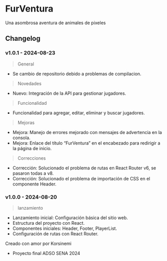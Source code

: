 # FurVentura

Una asombrosa aventura de animales de pixeles

## Changelog
### v1.0.1 - 2024-08-23
> General
- Se cambio de repositorio debido a problemas de compilacion.
> Novedades
- Nuevo: Integración de la API para gestionar jugadores.
> Funcionalidad
- Funcionalidad para agregar, editar, eliminar y buscar jugadores.
> Mejoras
- Mejora: Manejo de errores mejorado con mensajes de advertencia en la consola.
- Mejora: Enlace del título “FurVentura” en el encabezado para redirigir a la página de inicio.
> Correcciones
- Corrección: Solucionado el problema de rutas en React Router v6, se pasaron todas a v8.
- Corrección: Solucionado el problema de importación de CSS en el componente Header.

### v1.0.0 - 2024-08-20
> lanzamiento
- Lanzamiento inicial: Configuración básica del sitio web.
- Estructura del proyecto con React.
- Componentes iniciales: Header, Footer, PlayerList.
- Configuración de rutas con React Router.

Creado con amor por Korsinemi
- Proyecto final ADSO SENA 2024